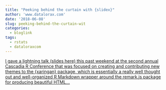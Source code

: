 ```yaml
---
title: "Peeking behind the curtain with {slidex}"
author: 'www.datalorax.com'
date: '2018-06-08'
slug: peeking-behind-the-curtain-wit
categories:
  - bloglink
tags:
  - rstats
  - dataloraxcom
---
```


[I gave a lightning talk (slides here) this past weekend at the second annual Cascadia R Conference that was focused on creating and contributing new themes to the {xaringan} package, which is essentially a really well thought out and well-organized R Markdown wrapper around the remark.js package for producing beautiful HTML...<click to read more>](http://www.dandersondata.com/post/peeking-behind-the-curtain-with-slidex/)

